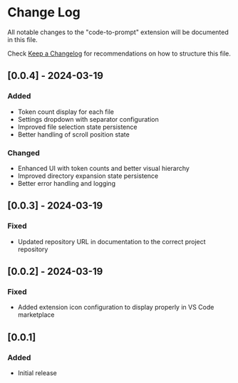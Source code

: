 # Change Log

All notable changes to the "code-to-prompt" extension will be documented in this file.

Check [Keep a Changelog](http://keepachangelog.com/) for recommendations on how to structure this file.

## [0.0.4] - 2024-03-19

### Added

- Token count display for each file
- Settings dropdown with separator configuration
- Improved file selection state persistence
- Better handling of scroll position state

### Changed

- Enhanced UI with token counts and better visual hierarchy
- Improved directory expansion state persistence
- Better error handling and logging

## [0.0.3] - 2024-03-19

### Fixed

- Updated repository URL in documentation to the correct project repository

## [0.0.2] - 2024-03-19

### Fixed

- Added extension icon configuration to display properly in VS Code marketplace

## [0.0.1]

### Added

- Initial release
